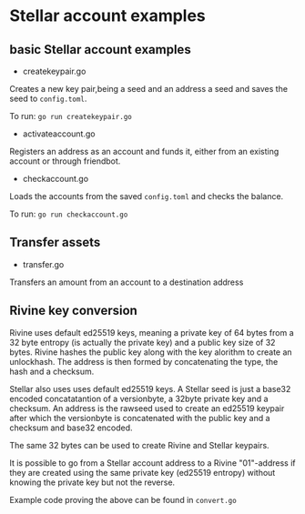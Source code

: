 # Stellar account examples

## basic Stellar account examples

- createkeypair.go

Creates a new key pair,being a seed and an address a seed and  saves the seed to `config.toml`.

To run:
`go run createkeypair.go`

- activateaccount.go

Registers an address as an  account and funds it, either from an existing account or through friendbot.

- checkaccount.go

Loads the accounts from the saved `config.toml` and checks the balance.

To run:
`go run checkaccount.go`

## Transfer assets

- transfer.go

Transfers an amount from an account to a destination address

## Rivine key conversion

Rivine uses default ed25519 keys, meaning a private key of 64 bytes from a 32 byte entropy (is actually the private key) and a public key size of 32 bytes.
Rivine hashes the public key along with the key alorithm to create an unlockhash. The address is then formed by concatenating the type, the hash and a checksum.

Stellar also uses uses default ed25519 keys.
A Stellar seed is just a base32 encoded concatatantion of a versionbyte, a 32byte private key and a checksum.
An address is the rawseed used to create an ed25519 keypair after which the versionbyte is concatenated with the public key and a checksum and base32 encoded.

The same 32 bytes can be used to create Rivine and Stellar keypairs.

It is possible to go from a Stellar account address to a Rivine "01"-address if they are created using the same private key (ed25519 entropy) without knowing the private key but not the reverse.

Example code proving the above can be found in `convert.go`

